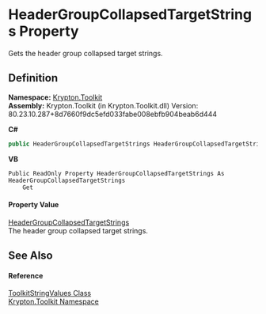 # HeaderGroupCollapsedTargetStrings Property


Gets the header group collapsed target strings.



## Definition
**Namespace:** <a href="79d2eac2-21f4-54ff-7552-b20c33c30600.md">Krypton.Toolkit</a>  
**Assembly:** Krypton.Toolkit (in Krypton.Toolkit.dll) Version: 80.23.10.287+8d7660f9dc5efd033fabe008ebfb904beab6d444

**C#**
``` C#
public HeaderGroupCollapsedTargetStrings HeaderGroupCollapsedTargetStrings { get; }
```
**VB**
``` VB
Public ReadOnly Property HeaderGroupCollapsedTargetStrings As HeaderGroupCollapsedTargetStrings
	Get
```



#### Property Value
<a href="958801e3-75f2-42c2-88fd-d71e0e04ac04.md">HeaderGroupCollapsedTargetStrings</a>  
The header group collapsed target strings.

## See Also


#### Reference
<a href="17eaa1c0-4744-e2c6-9ebe-b78766940617.md">ToolkitStringValues Class</a>  
<a href="79d2eac2-21f4-54ff-7552-b20c33c30600.md">Krypton.Toolkit Namespace</a>  
